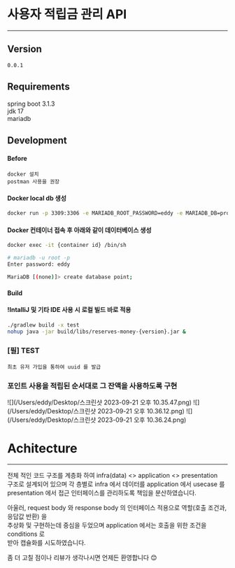 # 사용자 적립금 관리 API

---

## Version
`0.0.1`

## Requirements

spring boot 3.1.3 \
jdk 17 \
mariadb

## Development

#### Before
```
docker 설치
postman 사용을 권장
```



#### Docker local db 생성
```bash
docker run -p 3309:3306 -e MARIADB_ROOT_PASSWORD=eddy -e MARIADB_DB=prototype --name reserves-money -d mariadb;
```

#### Docker 컨테이너 접속 후 아래와 같이 데이터베이스 생성
```bash
docker exec -it {container id} /bin/sh

# mariadb -u root -p
Enter password: eddy

MariaDB [(none)]> create database point;
```

#### Build
#### !IntalliJ 및 기타 IDE 사용 시 로컬 빌드 바로 적용
```bash
./gradlew build -x test
nohup java -jar build/libs/reserves-money-{version}.jar &
```

### [필] TEST
```
최초 유저 가입을 통하여 uuid 를 발급
```

### 포인트 사용을 적립된 순서대로 그 잔액을 사용하도록 구현
![](/Users/eddy/Desktop/스크린샷 2023-09-21 오후 10.35.47.png)
![](/Users/eddy/Desktop/스크린샷 2023-09-21 오후 10.36.12.png)
![](/Users/eddy/Desktop/스크린샷 2023-09-21 오후 10.36.24.png)

# Achitecture

---

전체 적인 코드 구조를 계층화 하여 infra(data) <> application <> presentation \
구조로 설계되어 있으며 각 층별로 infra 에서 데이터를 application 에서 usecase 를 \
presentation 에서 접근 인터페이스를 관리하도록 책임을 분산하였습니다.

아울러, request body 와 response body 의 인터페이스 적용으로 역할(호출 조건과, 응답값 반환) 을 \
추상화 및 구현하는데 중심을 두었으며 application 에서는 호출을 위한 조건을 conditions 로 \
받아 캡슐화를 시도하였습니다.

좀 더 고칠 점이나 리뷰가 생각나시면 언제든 환영합니다 😊
